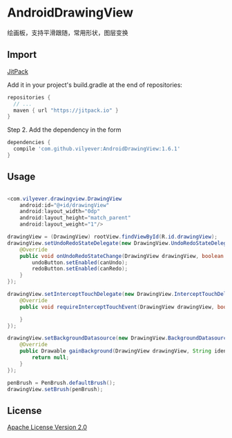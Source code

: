# AndroidDrawingView
绘画板，支持平滑跟随，常用形状，图层变换

## Import
[JitPack](https://jitpack.io/)

Add it in your project's build.gradle at the end of repositories:

```gradle
repositories {
  // ...
  maven { url "https://jitpack.io" }
}
```

Step 2. Add the dependency in the form

```gradle
dependencies {
  compile 'com.github.vilyever:AndroidDrawingView:1.6.1'
}
```

## Usage
```java

<com.vilyever.drawingview.DrawingView
    android:id="@+id/drawingView"
    android:layout_width="0dp"
    android:layout_height="match_parent"
    android:layout_weight="1"/>

drawingView = (DrawingView) rootView.findViewById(R.id.drawingView);
drawingView.setUndoRedoStateDelegate(new DrawingView.UndoRedoStateDelegate() {
    @Override
    public void onUndoRedoStateChange(DrawingView drawingView, boolean canUndo, boolean canRedo) {
        undoButton.setEnabled(canUndo);
        redoButton.setEnabled(canRedo);
    }
});

drawingView.setInterceptTouchDelegate(new DrawingView.InterceptTouchDelegate() {
    @Override
    public void requireInterceptTouchEvent(DrawingView drawingView, boolean isIntercept) {

    }
});

drawingView.setBackgroundDatasource(new DrawingView.BackgroundDatasource() {
    @Override
    public Drawable gainBackground(DrawingView drawingView, String identifier) {
        return null;
    }
});

penBrush = PenBrush.defaultBrush();
drawingView.setBrush(penBrush);
```

## License
[Apache License Version 2.0](http://www.apache.org/licenses/LICENSE-2.0.txt)

